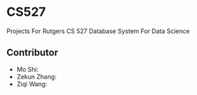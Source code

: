 # CS527
Projects For Rutgers CS 527 Database System For Data Science

## Contributor
- Mo Shi: 
- Zekun Zhang:
- Ziqi Wang:
